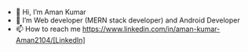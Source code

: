 - 👋 Hi, I’m Aman Kumar
- 🌱 I’m Web developer (MERN stack developer) and Android Developer
- 📫 How to reach me https://www.linkedin.com/in/aman-kumar-Aman2104/[LinkedIn]

<!---
Aman2104/Aman2104 is a ✨ special ✨ repository because its `README.md` (this file) appears on your GitHub profile.
You can click the Preview link to take a look at your changes.
--->
